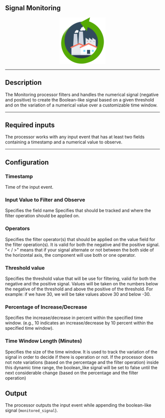 <!--
  ~ Licensed to the Apache Software Foundation (ASF) under one or more
  ~ contributor license agreements.  See the NOTICE file distributed with
  ~ this work for additional information regarding copyright ownership.
  ~ The ASF licenses this file to You under the Apache License, Version 2.0
  ~ (the "License"); you may not use this file except in compliance with
  ~ the License.  You may obtain a copy of the License at
  ~
  ~    http://www.apache.org/licenses/LICENSE-2.0
  ~
  ~ Unless required by applicable law or agreed to in writing, software
  ~ distributed under the License is distributed on an "AS IS" BASIS,
  ~ WITHOUT WARRANTIES OR CONDITIONS OF ANY KIND, either express or implied.
  ~ See the License for the specific language governing permissions and
  ~ limitations under the License.
  ~
  -->

## Signal Monitoring

<p align="center"> 
    <img src="icon.png" width="150px;" class="pe-image-documentation"/>
</p>

***

## Description
The Monitoring processor filters and handles the numerical signal 
(negative and positive) to create the Boolean-like signal based on a given threshold
and on the variation of a numerical value over a customizable time window.

***

## Required inputs
The processor works with any input event that has at least two fields containing a timestamp and a numerical value to observe.
***

## Configuration
### Timestamp
Time of the input event.

### Input Value to Filter and Observe
Specifies the field name Specifies that should be tracked and
where the filter operation should be applied on.

### Operators
Specifies the filter operator(s) that should be applied on the value field for the filter operation(s).
It is valid for both the negative and the positive signal. 
"< / >" means that if your signal alternate or not between the both side of the horizontal axis,
the component will use both or one operator.

### Threshold value
Specifies the threshold value that will be use for filtering,
valid for both the negative and the positive signal.
Values will be taken on the numbers below the negative of the threshold
and above the positive of the threshold. For example: if we have 30,
we will be take values above 30 and below -30.

### Percentage of Increase/Decrease
Specifies the increase/decrease in percent within the specified time window.
(e.g., 10 indicates an increase/decrease by 10 percent within the specified time window).

### Time Window Length (Minutes)
Specifies the size of the time window. It is used to track the variation of the signal
in order to decide if there is operation or not. If the processor does not 
note variations (based on the percentage and the filter operation) 
inside this dynamic time range, the boolean_like signal will be set to false 
until the next considerable change (based on the percentage and the filter operation)

## Output
The processor outputs the input event while appending the boolean-like signal (``monitored_signal``).

